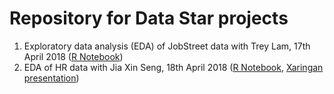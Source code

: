 # Repository for Data Star projects 

1. Exploratory data analysis (EDA) of JobStreet data with Trey Lam, 17th April 2018  ([R Notebook](https://github.com/philip-khor/dstar_pk/blob/master/eda_r.md))
2. EDA of HR data with Jia Xin Seng, 18th April 2018 ([R Notebook](https://github.com/philip-khor/dstar_pk/blob/master/hr_final.md), [Xaringan presentation](https://philip-khor.github.io/presentationtest.html))

